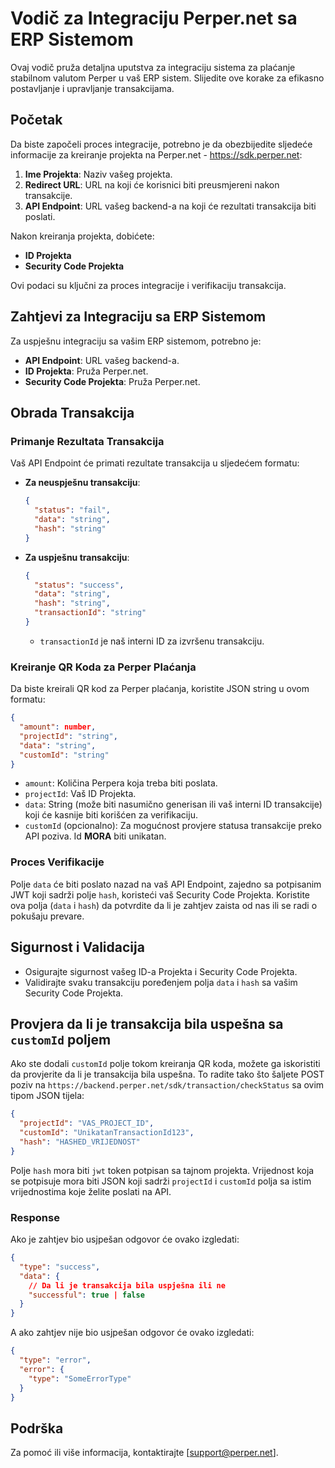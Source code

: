 
# Vodič za Integraciju Perper.net sa ERP Sistemom

Ovaj vodič pruža detaljna uputstva za integraciju sistema za plaćanje stabilnom valutom Perper u vaš ERP sistem. Slijedite ove korake za efikasno postavljanje i upravljanje transakcijama.

## Početak

Da biste započeli proces integracije, potrebno je da obezbijedite sljedeće informacije za kreiranje projekta na Perper.net - https://sdk.perper.net:

1. **Ime Projekta**: Naziv vašeg projekta.
2. **Redirect URL**: URL na koji će korisnici biti preusmjereni nakon transakcije.
3. **API Endpoint**: URL vašeg backend-a na koji će rezultati transakcija biti poslati.

Nakon kreiranja projekta, dobićete:

- **ID Projekta**
- **Security Code Projekta**

Ovi podaci su ključni za proces integracije i verifikaciju transakcija.

## Zahtjevi za Integraciju sa ERP Sistemom

Za uspješnu integraciju sa vašim ERP sistemom, potrebno je:

- **API Endpoint**: URL vašeg backend-a.
- **ID Projekta**: Pruža Perper.net.
- **Security Code Projekta**: Pruža Perper.net.

## Obrada Transakcija

### Primanje Rezultata Transakcija

Vaš API Endpoint će primati rezultate transakcija u sljedećem formatu:

- **Za neuspješnu transakciju**:
  ```json
  {
    "status": "fail",
    "data": "string",
    "hash": "string"
  }
  ```

- **Za uspješnu transakciju**:
  ```json
  {
    "status": "success",
    "data": "string",
    "hash": "string",
    "transactionId": "string"
  }
  ```
  - `transactionId` je naš interni ID za izvršenu transakciju.

### Kreiranje QR Koda za Perper Plaćanja

Da biste kreirali QR kod za Perper plaćanja, koristite JSON string u ovom formatu:

```json
{
  "amount": number,
  "projectId": "string",
  "data": "string",
  "customId": "string"
}
```

- `amount`: Količina Perpera koja treba biti poslata.
- `projectId`: Vaš ID Projekta.
- `data`: String (može biti nasumično generisan ili vaš interni ID transakcije) koji će kasnije biti korišćen za verifikaciju.
- `customId` (opcionalno): Za mogućnost provjere statusa transakcije preko API poziva. Id **MORA** biti unikatan.

### Proces Verifikacije

Polje `data` će biti poslato nazad na vaš API Endpoint, zajedno sa potpisanim JWT koji sadrži polje `hash`, koristeći vaš Security Code Projekta. Koristite ova polja (`data` i `hash`) da potvrdite da li je zahtjev zaista od nas ili se radi o pokušaju prevare.

## Sigurnost i Validacija

- Osigurajte sigurnost vašeg ID-a Projekta i Security Code Projekta.
- Validirajte svaku transakciju poređenjem polja `data` i `hash` sa vašim Security Code Projekta.

## Provjera da li je transakcija bila uspešna sa `customId` poljem

Ako ste dodali `customId` polje tokom kreiranja QR koda, možete ga iskoristiti da provjerite da li je transakcija bila uspešna. To radite tako što šaljete POST poziv na `https://backend.perper.net/sdk/transaction/checkStatus` sa ovim tipom JSON tijela:

```json
{
  "projectId": "VAS_PROJECT_ID",
  "customId": "UnikatanTransactionId123",
  "hash": "HASHED_VRIJEDNOST"
}
```

Polje `hash` mora biti `jwt` token potpisan sa tajnom projekta. Vrijednost koja se potpisuje mora biti JSON koji sadrži `projectId` i `customId` polja sa istim vrijednostima koje želite poslati na API.


### Response

Ako je zahtjev bio usjpešan odgovor će ovako izgledati:

```json
{
  "type": "success",
  "data": {
    // Da li je transakcija bila uspješna ili ne
    "successful": true | false
  }
}
```

A ako zahtjev nije bio usjpešan odgovor će ovako izgledati:
```json
{
  "type": "error",
  "error": {
    "type": "SomeErrorType"
  }
}
```

## Podrška

Za pomoć ili više informacija, kontaktirajte [support@perper.net].

